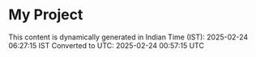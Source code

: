 # My Project

This content is dynamically generated in Indian Time (IST): 2025-02-24 06:27:15 IST
Converted to UTC: 2025-02-24 00:57:15 UTC
